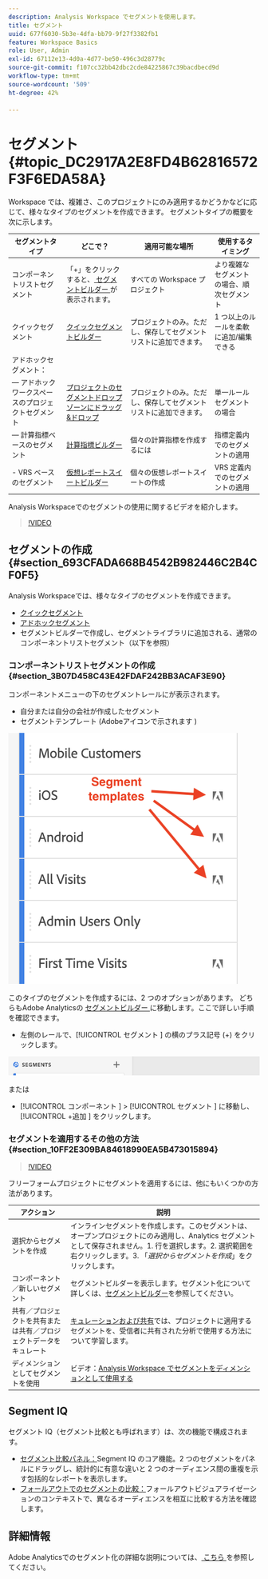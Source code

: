 ```yaml
---
description: Analysis Workspace でセグメントを使用します。
title: セグメント
uuid: 677f6030-5b3e-4dfa-bb79-9f27f3382fb1
feature: Workspace Basics
role: User, Admin
exl-id: 67112e13-4d0a-4d77-be50-496c3d28779c
source-git-commit: f107cc32bb42dbc2cde84225867c39bacdbecd9d
workflow-type: tm+mt
source-wordcount: '509'
ht-degree: 42%

---
```



# セグメント {#topic_DC2917A2E8FD4B62816572F3F6EDA58A}

Workspace では、複雑さ、このプロジェクトにのみ適用するかどうかなどに応じて、様々なタイプのセグメントを作成できます。 セグメントタイプの概要を次に示します。

| セグメントタイプ | どこで？ | 適用可能な場所 | 使用するタイミング |
| --- | --- | --- | --- |
| コンポーネントリストセグメント | 「+」をクリックすると、[ セグメントビルダー ](/help/components/segmentation/segmentation-workflow/seg-build.md) が表示されます。 | すべての Workspace プロジェクト | より複雑なセグメントの場合、順次セグメント |
| クイックセグメント | [クイックセグメントビルダー](/help/analyze/analysis-workspace/components/segments/quick-segments.md) | プロジェクトのみ。ただし、保存してセグメントリストに追加できます。 | 1 つ以上のルールを柔軟に追加/編集できる |
| アドホックセグメント： |  |  |  |
|  — アドホックワークスペースのプロジェクトセグメント | [プロジェクトのセグメントドロップゾーンにドラッグ&amp;ドロップ](/help/analyze/analysis-workspace/components/segments/ad-hoc-segments.md) | プロジェクトのみ。ただし、保存してセグメントリストに追加できます。 | 単一ルールセグメントの場合 |
|  — 計算指標ベースのセグメント | [計算指標ビルダー](https://experienceleague.adobe.com/docs/analytics/components/calculated-metrics/calcmetric-workflow/metrics-with-segments.html) | 個々の計算指標を作成するには | 指標定義内でのセグメントの適用 |
| - VRS ベースのセグメント | [仮想レポートスイートビルダー](https://experienceleague.adobe.com/docs/analytics/components/virtual-report-suites/vrs-workflow/vrs-create.html) | 個々の仮想レポートスイートの作成 | VRS 定義内でのセグメントの適用 |

Analysis Workspaceでのセグメントの使用に関するビデオを紹介します。

>[!VIDEO](https://video.tv.adobe.com/v/23977/?quality=12)

## セグメントの作成 {#section_693CFADA668B4542B982446C2B4CF0F5}

Analysis Workspaceでは、様々なタイプのセグメントを作成できます。

* [クイックセグメント](/help/analyze/analysis-workspace/components/segments/quick-segments.md)
* [アドホックセグメント](/help/analyze/analysis-workspace/components/segments/ad-hoc-segments.md)
* セグメントビルダーで作成し、セグメントライブラリに追加される、通常のコンポーネントリストセグメント（以下を参照）

### コンポーネントリストセグメントの作成 {#section_3B07D458C43E42FDAF242BB3ACAF3E90}

コンポーネントメニューの下のセグメントレールにが表示されます。
* 自分または自分の会社が作成したセグメント
* セグメントテンプレート (Adobeアイコンで示されます )

![](assets/segment_icons.png)

このタイプのセグメントを作成するには、2 つのオプションがあります。 どちらもAdobe Analyticsの [ セグメントビルダー ](/help/components/segmentation/segmentation-workflow/seg-build.md) に移動します。ここで詳しい手順を確認できます。

* 左側のレールで、[!UICONTROL  セグメント ] の横のプラス記号 (+) をクリックします。

![](assets/create-seg.png)

 または

* [!UICONTROL  コンポーネント ] > [!UICONTROL  セグメント ] に移動し、[!UICONTROL +追加 ] をクリックします。


### セグメントを適用するその他の方法 {#section_10FF2E309BA84618990EA5B473015894}

>[!VIDEO](https://video.tv.adobe.com/v/30994/?quality=12)

フリーフォームプロジェクトにセグメントを適用するには、他にもいくつかの方法があります。

| アクション | 説明 |
|--- |--- |
| 選択からセグメントを作成 | インラインセグメントを作成します。このセグメントは、オープンプロジェクトにのみ適用し、Analytics セグメントとして保存されません。1. 行を選択します。2. 選択範囲を右クリックします。3. 「*選択からセグメントを作成*」をクリックします。 |
| コンポーネント／新しいセグメント | セグメントビルダーを表示します。セグメント化について詳しくは、[セグメントビルダー](https://experienceleague.adobe.com/docs/analytics/components/segmentation/segmentation-workflow/seg-build.html?lang=ja)を参照してください。 |
| 共有／プロジェクトを共有または共有／プロジェクトデータをキュレート | [キュレーションおよび共有](https://experienceleague.adobe.com/docs/analytics/analyze/analysis-workspace/curate-share/curate.html?lang=ja#concept_4A9726927E7C44AFA260E2BB2721AFC6)では、プロジェクトに適用するセグメントを、受信者に共有された分析で使用する方法について学習します。 |
| ディメンションとしてセグメントを使用 | ビデオ：[Analysis Workspace でセグメントをディメンションとして使用する](https://experienceleague.adobe.com/docs/analytics-learn/tutorials/analysis-workspace/applying-segments/using-segments-as-dimensions-in-analysis-workspace.html?lang=ja) |

## Segment IQ

セグメント IQ（セグメント比較とも呼ばれます）は、次の機能で構成されます。

* [ セグメント比較パネル：](/help/analyze/analysis-workspace/c-panels/c-segment-comparison/segment-comparison.md)Segment IQ のコア機能。2 つのセグメントをパネルにドラッグし、統計的に有意な違いと 2 つのオーディエンス間の重複を示す包括的なレポートを表示します。
* [フォールアウトでのセグメントの比較：](/help/analyze/analysis-workspace/visualizations/fallout/compare-segments-fallout.md)フォールアウトビジュアライゼーションのコンテキストで、異なるオーディエンスを相互に比較する方法を確認します。

## 詳細情報

Adobe Analyticsでのセグメント化の詳細な説明については、[ こちら ](/help/components/segmentation/seg-overview.md) を参照してください。